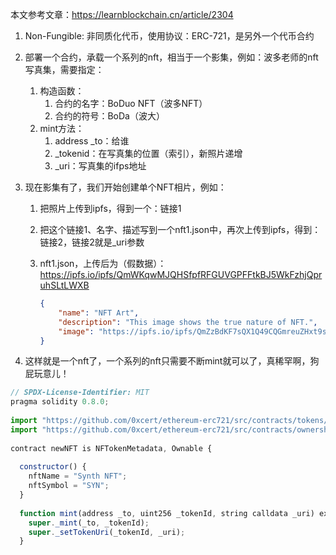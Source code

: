 

本文参考文章：https://learnblockchain.cn/article/2304

1. Non-Fungible: 非同质化代币，使用协议：ERC-721，是另外一个代币合约

2. 部署一个合约，承载一个系列的nft，相当于一个影集，例如：波多老师的nft写真集，需要指定：

   1. 构造函数：
      1. 合约的名字：BoDuo NFT（波多NFT）
      2. 合约的符号：BoDa（波大）
   2. mint方法：
      1. address _to：给谁
      2. _tokenid：在写真集的位置（索引），新照片递增
      3. _uri：写真集的ifps地址

3. 现在影集有了，我们开始创建单个NFT相片，例如：

   1. 把照片上传到ipfs，得到一个：链接1

   2. 把这个链接1、名字、描述写到一个nft1.json中，再次上传到ipfs，得到：链接2，链接2就是_uri参数

   3. nft1.json，上传后为（假数据）：https://ipfs.io/ipfs/QmWKqwMJQHSfpfRFGUVGPFFtkBJ5WkFzhjQpruhSLtLWXB

      ```json
      {
          "name": "NFT Art",
          "description": "This image shows the true nature of NFT.",
          "image": "https://ipfs.io/ipfs/QmZzBdKF7sQX1Q49CQGmreuZHxt9sVB3hTc3TTXYcVZ7jC",
      }
      ```

4. 这样就是一个nft了，一个系列的nft只需要不断mint就可以了，真稀罕啊，狗屁玩意儿！

```js
// SPDX-License-Identifier: MIT
pragma solidity 0.8.0;
 
import "https://github.com/0xcert/ethereum-erc721/src/contracts/tokens/nf-token-metadata.sol";
import "https://github.com/0xcert/ethereum-erc721/src/contracts/ownership/ownable.sol";
 
contract newNFT is NFTokenMetadata, Ownable {
 
  constructor() {
    nftName = "Synth NFT";
    nftSymbol = "SYN";
  }
 
  function mint(address _to, uint256 _tokenId, string calldata _uri) external onlyOwner {
    super._mint(_to, _tokenId);
    super._setTokenUri(_tokenId, _uri);
  }
 
```

